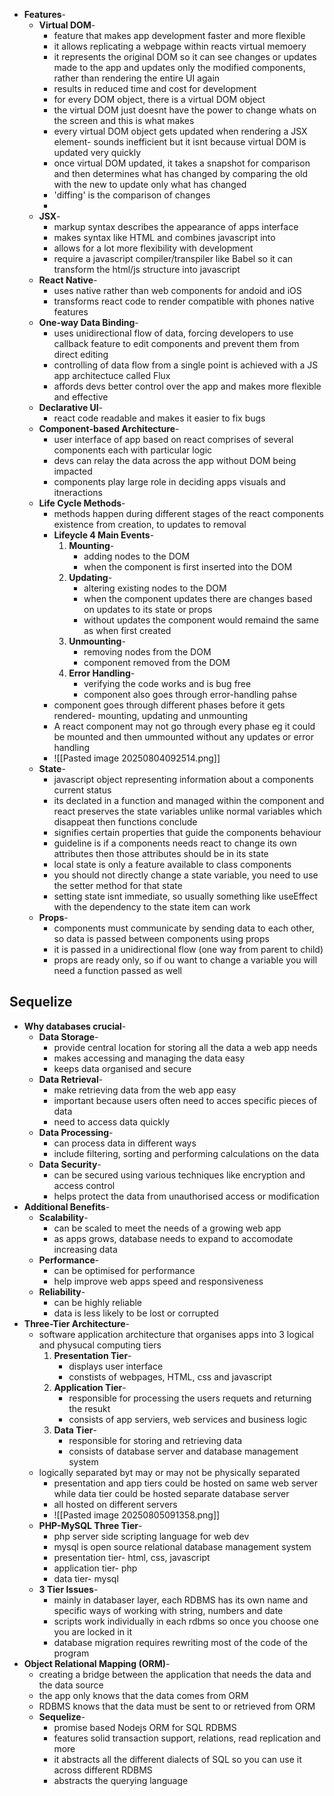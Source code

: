 - **Features**-
	- **Virtual DOM**-
		- feature that makes app development faster and more flexible
		- it allows replicating a webpage within reacts virtual memoery
		- it represents the original DOM so it can see changes or updates made to the app and updates only the modified components, rather than rendering the entire UI again
		- results in reduced time and cost for development
		- for every DOM object, there is a virtual DOM object
		- the virtual DOM just doesnt have the power to change whats on the screen and this is what makes 
		- every virtual DOM object gets updated when rendering a JSX element- sounds inefficient but it isnt because virtual DOM is updated very quickly
		- once virtual DOM updated, it takes a snapshot for comparison and then determines what has changed by comparing the old with the new to update only what has changed
		- 'diffing' is the comparison of changes
		- 
	- **JSX**-
		- markup syntax describes the appearance of apps interface
		- makes syntax like HTML and combines javascript into
		- allows for a lot more flexibility with development
		- require a javascript compiler/transpiler like Babel so it can transform the html/js structure into javascript
	- **React Native**-
		- uses native rather than web components for andoid and iOS
		- transforms react code to render compatible with phones native features
	- **One-way Data Binding**-
		- uses unidirectional flow of data, forcing developers to use callback feature to edit components and prevent them from direct editing
		- controlling of data flow from a single point is achieved with a JS app architectuce called Flux
		- affords devs better control over the app and makes more flexible and effective
	- **Declarative UI**-
		- react code readable and makes it easier to fix bugs
	- **Component-based Architecture**-
		- user interface of app based on react comprises of several components each with particular logic
		- devs can relay the data across the app without DOM being impacted
		- components play large role in deciding apps visuals and itneractions
	- **Life Cycle Methods**-
		- methods happen during different stages of the react components existence from creation, to updates to removal
		- **Lifeycle 4 Main Events**-
			1. **Mounting**- 
				- adding nodes to the DOM
				- when the component is first inserted into the DOM
			2. **Updating**- 
				-  altering existing nodes to the DOM
				- when the component updates there are changes based on updates to its state or props
				- without updates the component would remaind the same as when first created
			3. **Unmounting**- 
				- removing nodes from the DOM
				- component removed from the DOM
			4. **Error Handling**- 
				- verifying the code works and is bug free
				- component also goes through error-handling pahse
		- component goes through different phases before it gets rendered- mounting, updating and unmounting
		- A react component may not go through every phase eg it could be mounted and then ummounted without any updates or error handling
		- ![[Pasted image 20250804092514.png]]
	- **State**- 
		- javascript object representing information about a components current status
		- its declated in a function and managed within the component and react preserves the state variables unlike normal variables which disappeat then functions conclude
		- signifies certain properties that guide the components behaviour
		- guideline is if a components needs react to change its own attributes then those attributes should be in its state
		- local state is only a feature available to class components
		- you should not directly change a state variable, you need to use the setter method for that state
		- setting state isnt immediate, so usually something like useEffect with the dependency to the state item can work
	- **Props**-
		- components must communicate by sending data to each other, so data is passed between components using props
		- it is passed in a unidirectional flow (one way from parent to child)
		- props are ready only, so if ou want to change a variable you will need a function passed as well

## Sequelize
- **Why databases crucial**-
	- **Data Storage**-
		- provide central location for storing all the data a web app needs
		- makes accessing and managing the data easy 
		- keeps data organised and secure
	- **Data Retrieval**-
		- make retrieving data from the web app easy
		- important because users often need to acces specific pieces of data 
		- need to access data quickly
	- **Data Processing**-
		- can process data in different ways
		- include filtering, sorting and performing calculations on the data
	- **Data Security**-
		- can be secured using various techniques like encryption and access control
		- helps protect the data from unauthorised access or modification
- **Additional Benefits**-
	- **Scalability**-
		- can be scaled to meet the needs of a growing web app
		- as apps grows, database needs to expand to accomodate increasing data
	- **Performance**-
		- can be optimised for performance
		- help improve web apps speed and responsiveness
	- **Reliability**-
		- can be highly reliable
		- data is less likely to be lost or corrupted
- **Three-Tier Architecture**-
	- software application architecture that organises apps into 3 logical and physucal computing tiers
		1. **Presentation Tier**- 
			- displays user interface
			- constists of webpages, HTML, css and javascript
		2. **Application Tier**-
			- responsible for processing the users requets and returning the resukt
			- consists of app serviers, web services and business logic
		3. **Data Tier**-
			- responsible for storing and retrieving data
			- consists of database server and database management system
	- logically separated byt may or may not be physically separated
		- presentation and app tiers could be hosted on same web server while data tier could be hosted separate database server
		- all hosted on different servers
		- ![[Pasted image 20250805091358.png]]
	- **PHP-MySQL Three Tier**-
		- php server side scripting language for web dev
		- mysql is open source relational database management system
		- presentation tier- html, css, javascript
		- application tier- php
		- data tier- mysql
	- **3 Tier Issues**-
		- mainly in databaser layer, each RDBMS has its own name and specific ways of working with string, numbers and date
		- scripts work individually in each rdbms so once you choose one you are locked in it
		- database migration requires rewriting most of the code of the program
- **Object Relational Mapping (ORM)**-
	- creating a bridge between the application that needs the data and the data source
	- the app only knows that the data comes from ORM
	- RDBMS knows that the data must be sent to or retrieved from ORM
	- **Sequelize**-
		- promise based Nodejs ORM for SQL RDBMS
		- features solid transaction support, relations, read replication and more
		- it abstracts all the different dialects of SQL so you can use it across different RDBMS
		- abstracts the querying language 